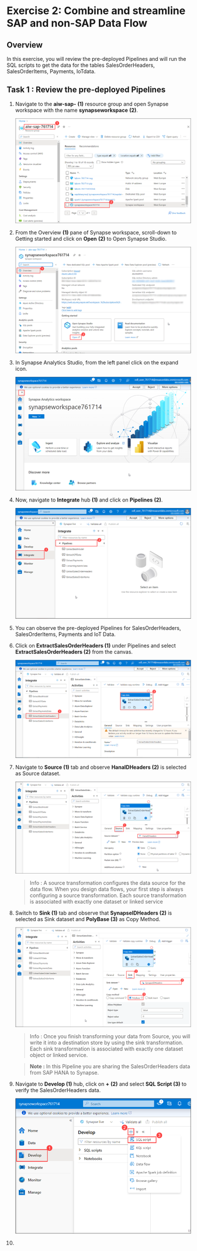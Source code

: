 # Exercise 2: Combine and streamline SAP and non-SAP Data Flow 


## Overview

In this exercise, you will review the pre-deployed Pipelines and will run the SQL scripts to get the data for the tables SalesOrderHeaders, SalesOrderItems, Payments, IoTdata.


## Task 1 :  Review the pre-deployed Pipelines

1. Navigate to the **aiw-sap-<inject key="DeploymentID" enableCopy="false"/>** **(1)** resource group and open Synapse workspace with the name **synapseworkspace<inject key="DeploymentID" enableCopy="false"/>** **(2)**.

   ![](../Automated-Lab/media/opensynapsews.png)
   
2. From the Overview **(1)** pane of Synapse workspace, scroll-down to Getting started and click on **Open** **(2)** to Open Synapse Studio.

   ![](../Automated-Lab/media/opensynapse.png)
   
3. In Synapse Analytics Studio, from the left panel click on the expand icon.

   ![](../Automated-Lab/media/expand.png)
   
4. Now, navigate to **Integrate** hub **(1)** and click on **Pipelines** **(2)**.

    ![](../Automated-Lab/media/integratehub.png)

5. You can observe the pre-deployed Pipelines for SalesOrderHeaders, SalesOrderItems, Payments and IoT Data.

6. Click on **ExtractSalesOrderHeaders (1)** under Pipelines and select **ExtractSalesOrderHeaders (2)** from the canvas.

    ![](../Automated-Lab/media/extractsalesorderheaders.png)

7. Navigate to **Source (1)** tab and observe **HanaIDHeaders (2)** is selected as Source dataset.

    ![](../Automated-Lab/media/headerssource.png)
    
    >Info : A source transformation configures the data source for the data flow. When you design data flows, your first step is always configuring a source transformation. Each source transformation is associated with exactly one dataset or linked service

8. Switch to **Sink (1)** tab and observe that **SynapseIDHeaders (2)** is selected as Sink dataset and **PolyBase (3)** as Copy Method.

   ![](../Automated-Lab/media/headerssink.png)
   
   >Info : Once you finish transforming your data from Source, you will write it into a destination store by using the sink transformation. Each sink transformation is associated with exactly one dataset object or linked service. 

   >**Note :** In this Pipeline you are sharing the SalesOrderHeaders data from SAP HANA to Synapse.

9. Navigate to **Develop (1)** hub, click on **+** **(2)** and select **SQL Script (3)** to verify the SalesOrderHeaders data.

   ![](../Automated-Lab/media/sqlscriptheaders.png)
   
10. 
